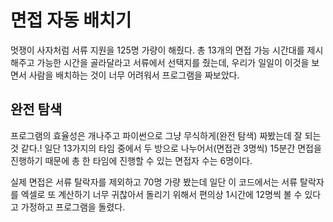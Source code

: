 # 면접 자동 배치기 


멋쟁이 사자처럼 서류 지원을 125명 가량이 해줬다.
총 13개의 면접 가능 시간대를 제시해주고 가능한 시간을 골라달라고 서류에서 선택지를 줬는데, 
우리가 일일이 이것을 보면서 사람을 배치하는 것이 너무 어려워서 프로그램을 짜보았다. 

## 완전 탐색 

프로그램의 효율성은 개나주고 파이썬으로 그냥 무식하게(완전 탐색) 짜봤는데 잘 되는 것 같다.!
일단 13가지의 타임 중에서 두 방으로 나누어서(면접관 3명씩) 15분간 면접을 진행하기 때문에 총 한 타임에 
진행할 수 있는 면접자 수는 6명이다. 

실제 면접은 서류 탈락자를 제외하고 70명 가량 봤는데 일단 이 코드에서는 서류 탈락자를 
엑셀로 또 계산하기 너무 귀찮아서  돌리기 위해서 편의상 1시간에 12명씩 볼 수 있다고 가정하고 프로그램을 돌렸다. 

